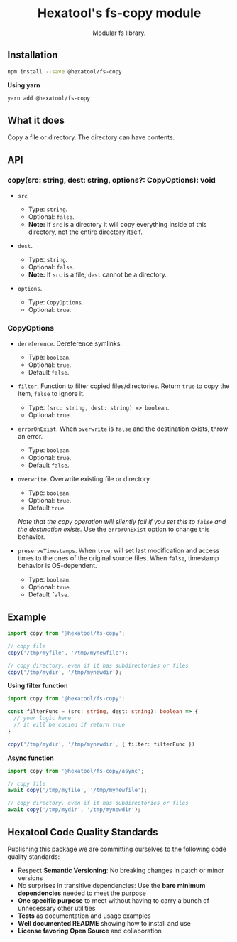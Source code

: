 <h1 align="center">
  Hexatool's fs-copy module 
</h1>

<p align="center">
  Modular fs library.
</p>

## Installation

```bash
npm install --save @hexatool/fs-copy
```

**Using yarn**

```bash
yarn add @hexatool/fs-copy
```

## What it does

Copy a file or directory. The directory can have contents.

## API

### copy(src: string, dest: string, options?: CopyOptions): void

- `src` 
    - Type: `string`.
    - Optional: `false`.
    - **Note:** If `src` is a directory it will copy everything inside of this directory, not the entire directory itself.


- `dest`. 
    - Type: `string`.
    - Optional: `false`.
    - **Note:** If `src` is a file, `dest` cannot be a directory.


- `options`. 
    - Type: `CopyOptions`.
    - Optional: `true`.

### CopyOptions

- `dereference`. Dereference symlinks.
    - Type: `boolean`.
    - Optional: `true`.
  - Default `false`.


- `filter`. Function to filter copied files/directories. Return `true` to copy the item, `false` to ignore it.
    - Type: `(src: string, dest: string) => boolean`.
    - Optional: `true`.


- `errorOnExist`. When `overwrite` is `false` and the destination exists, throw an error.
    - Type: `boolean`.
    - Optional: `true`.
    - Default `false`.


- `overwrite`. Overwrite existing file or directory. 
  - Type: `boolean`.
  - Optional: `true`.
  - Default `true`.
  
  *_Note that the copy operation will silently fail if you set this to `false` and the destination exists._* Use the `errorOnExist` option to change this behavior.


- `preserveTimestamps`. When `true`, will set last modification and access times to the ones of the original source files. When `false`, timestamp behavior is OS-dependent.
  - Type: `boolean`.
  - Optional: `true`.
  - Default `false`.

## Example

```typescript
import copy from '@hexatool/fs-copy';

// copy file
copy('/tmp/myfile', '/tmp/mynewfile');

// copy directory, even if it has subdirectories or files
copy('/tmp/mydir', '/tmp/mynewdir');
```

**Using filter function**

```typescript
import copy from '@hexatool/fs-copy';

const filterFunc = (src: string, dest: string): boolean => {
  // your logic here
  // it will be copied if return true
}

copy('/tmp/mydir', '/tmp/mynewdir', { filter: filterFunc })
```

**Async function**

```typescript
import copy from '@hexatool/fs-copy/async';

// copy file
await copy('/tmp/myfile', '/tmp/mynewfile');

// copy directory, even if it has subdirectories or files
await copy('/tmp/mydir', '/tmp/mynewdir');
```

## Hexatool Code Quality Standards

Publishing this package we are committing ourselves to the following code quality standards:

- Respect **Semantic Versioning**: No breaking changes in patch or minor versions
- No surprises in transitive dependencies: Use the **bare minimum dependencies** needed to meet the purpose
- **One specific purpose** to meet without having to carry a bunch of unnecessary other utilities
- **Tests** as documentation and usage examples
- **Well documented README** showing how to install and use
- **License favoring Open Source** and collaboration
